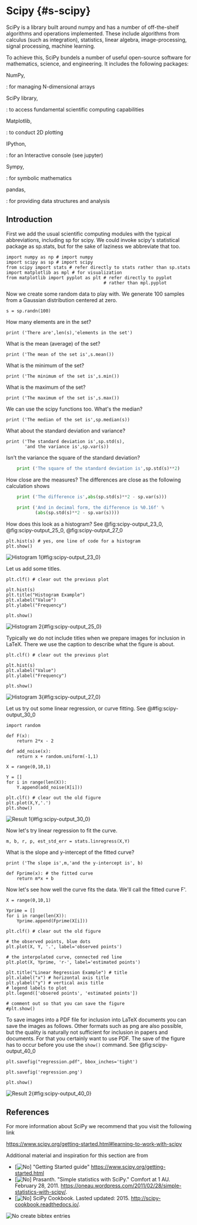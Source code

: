 # Scipy {#s-scipy}

SciPy is a library built around numpy and has a number of off-the-shelf
algorithms and operations implemented. These include algorithms from
calculus (such as integration), statistics, linear algebra,
image-processing, signal processing, machine learning.

To achieve this, SciPy bundels a number of useful open-source software
for mathematics, science, and engineering. It includes the following
packages:

NumPy,

:   for managing N-dimensional arrays

SciPy library,

:   to access fundamental scientific computing capabilities

Matplotlib,

:   to conduct 2D plotting

IPython,

:   for an Interactive console (see jupyter)

Sympy,

:   for symbolic mathematics

pandas,

:   for providing data structures and analysis

Introduction
------------

First we add the usual scientific computing modules with the typical
abbreviations, including sp for scipy. We could invoke scipy's
statistical package as sp.stats, but for the sake of laziness we
abbreviate that too.

    import numpy as np # import numpy
    import scipy as sp # import scipy
    from scipy import stats # refer directly to stats rather than sp.stats
    import matplotlib as mpl # for visualization
    from matplotlib import pyplot as plt # refer directly to pyplot
                                         # rather than mpl.pyplot

Now we create some random data to play with. We generate 100 samples
from a Gaussian distribution centered at zero.

    s = sp.randn(100)

How many elements are in the set?

    print ('There are',len(s),'elements in the set')

What is the mean (average) of the set?

    print ('The mean of the set is',s.mean())

What is the minimum of the set?

    print ('The minimum of the set is',s.min())

What is the maximum of the set?

    print ('The maximum of the set is',s.max())

We can use the scipy functions too. What's the median?

    print ('The median of the set is',sp.median(s))

What about the standard deviation and variance?

    print ('The standard deviation is',sp.std(s),
           'and the variance is',sp.var(s))

Isn't the variance the square of the standard deviation?

```python
    print ('The square of the standard deviation is',sp.std(s)**2)
```

How close are the measures? The differences are close as the following
calculation shows

```python
    print ('The difference is',abs(sp.std(s)**2 - sp.var(s)))

    print ('And in decimal form, the difference is %0.16f' %
           (abs(sp.std(s)**2 - sp.var(s))))
```

How does this look as a histogram? See @fig:scipy-output_23_0, @fig:scipy-output_25_0, @fig:scipy-output_27_0

    plt.hist(s) # yes, one line of code for a histogram
    plt.show()

![Histogram 1](images/output_23_0.png){#fig:scipy-output_23_0}

Let us add some titles.

    plt.clf() # clear out the previous plot

    plt.hist(s)
    plt.title("Histogram Example")
    plt.xlabel("Value")
    plt.ylabel("Frequency")

    plt.show()

![Histogram 2](images/output_25_0.png){#fig:scipy-output_25_0}

Typically we do not include titles when we prepare images for inclusion
in LaTeX. There we use the caption to describe what the figure is about.

    plt.clf() # clear out the previous plot

    plt.hist(s)
    plt.xlabel("Value")
    plt.ylabel("Frequency")

    plt.show()

![Histogram 3](images/output_27_0.png){#fig:scipy-output_27_0}

Let us try out some linear regression, or curve fitting. See @#fig:scipy-output_30_0

    import random

    def F(x):
        return 2*x - 2

    def add_noise(x):
        return x + random.uniform(-1,1)

    X = range(0,10,1)

    Y = []
    for i in range(len(X)):
        Y.append(add_noise(X[i]))

    plt.clf() # clear out the old figure
    plt.plot(X,Y,'.')
    plt.show()

![Result 1](images/output_30_0.png){#fig:scipy-output_30_0}

Now let's try linear regression to fit the curve.

    m, b, r, p, est_std_err = stats.linregress(X,Y)

What is the slope and y-intercept of the fitted curve?

    print ('The slope is',m,'and the y-intercept is', b)

    def Fprime(x): # the fitted curve
        return m*x + b

Now let's see how well the curve fits the data. We'll call the fitted
curve F'.

    X = range(0,10,1)

    Yprime = []
    for i in range(len(X)):
        Yprime.append(Fprime(X[i]))

    plt.clf() # clear out the old figure

    # the observed points, blue dots
    plt.plot(X, Y, '.', label='observed points')

    # the interpolated curve, connected red line
    plt.plot(X, Yprime, 'r-', label='estimated points')

    plt.title("Linear Regression Example") # title
    plt.xlabel("x") # horizontal axis title
    plt.ylabel("y") # vertical axis title
    # legend labels to plot
    plt.legend(['obsered points', 'estimated points'])

    # comment out so that you can save the figure
    #plt.show()

To save images into a PDF file for inclusion into LaTeX documents you
can save the images as follows. Other formats such as png are also
possible, but the quality is naturally not sufficient for inclusion in
papers and documents. For that you certainly want to use PDF. The save
of the figure has to occur before you use the `show()` command. See @fig:scipy-output_40_0

    plt.savefig("regression.pdf", bbox_inches='tight')

    plt.savefig('regression.png')

    plt.show()

![Result 2](images/output_40_0.png){#fig:scipy-output_40_0}

References
----------

For more information about SciPy we recommend that you visit the
following link

<https://www.scipy.org/getting-started.html#learning-to-work-with-scipy>

Additional material and inspiration for this section are from

- [![No](images/no.png)]  "Getting Started guide" <https://www.scipy.org/getting-started.html>
- [![No](images/no.png)]    Prasanth. "Simple statistics with SciPy." Comfort at 1 AU. February
   28, 2011.
   <https://oneau.wordpress.com/2011/02/28/simple-statistics-with-scipy/>.
-  [![No](images/no.png)]   SciPy Cookbook. Lasted updated: 2015.
   <http://scipy-cookbook.readthedocs.io/>.

![No](images/no.png) create bibtex entries
